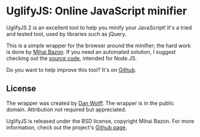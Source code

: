 UglifyJS: Online JavaScript minifier
====================================

UglifyJS 2 is an excellent tool to help you minify your JavaScript! It's a tried and tested tool, used by libraries such as jQuery.

This is a simple wrapper for the browser around the minifier; the hard work is done by [Mihai Bazon](http://lisperator.net/). If you need an automated solution, I suggest checking out the [source code](https://github.com/mishoo/UglifyJS2), intended for Node.JS.

Do you want to help improve this tool? It's on [Github](https://github.com/Skalman/UglifyJS-online).


License
-------

The wrapper was created by [Dan Wolff](http://danwolff.se/). The wrapper is in the public domain. Attribution not required but appreciated.

UglifyJS is released under the BSD license, copyright Mihai Bazon. For more information, check out the project's [Github page](https://github.com/mishoo/UglifyJS2/).
